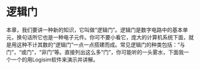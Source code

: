 # 逻辑门

本章，我们要讲一种新的知识，它叫做“逻辑门”。逻辑门是数字电路中的基本单元，换句话所它也是一种电子元件。你可不要小看它，庞大的计算机系统下面，就是用这种不计其数的“逻辑门”一点一点搭建而成。常见逻辑门的种类包括：“与门”，“或门”，“非门”等。直接列出这么多“门”，你可能听的一头雾水，下面我一个一个的用Logisim软件来演示并讲解。
